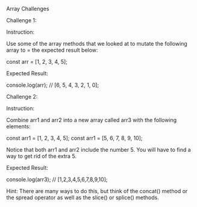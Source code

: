 Array Challenges

Challenge 1:

Instruction:

Use some of the array methods that we looked at to mutate the following array to = the expected result below:

const arr = [1, 2, 3, 4, 5];

Expected Result:

console.log(arr);
// [6, 5, 4, 3, 2, 1, 0];

Challenge 2:

Instruction:

Combine arr1 and arr2 into a new array called arr3 with the following elements:

const arr1 = [1, 2, 3, 4, 5];
const arr1 = [5, 6, 7, 8, 9, 10];

Notice that both arr1 and arr2 include the number 5. You will have to find a way to get rid of the extra 5.

Expected Result:

console.log(arr3);
// [1,2,3,4,5,6,7,8,9,10];

Hint: There are many ways to do this, but think of the concat() method or the spread operator as well as the slice() or splice() methods.
